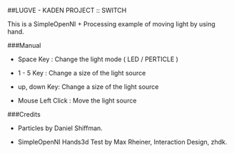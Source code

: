 ##LUGVE - KADEN PROJECT :: SWITCH

This is a SimpleOpenNI + Processing example of moving light by using hand.


###Manual

* Space Key : Change the light mode ( LED / PERTICLE )

* 1 - 5 Key : Change a size of the light source

* up, down Key: Change a size of the light source

* Mouse Left Click : Move the light source


###Credits

* Particles
  by Daniel Shiffman.

* SimpleOpenNI Hands3d Test
  by Max Rheiner, Interaction Design, zhdk.
